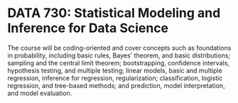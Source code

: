 # DATA 730: Statistical Modeling and Inference for Data Science

The course will be coding-oriented and cover concepts such as foundations in probability, including basic rules, Bayes' theorem, and basic distributions; sampling and the central limit theorem; bootstrapping, confidence intervals, hypothesis testing, and multiple testing; linear models, basic and multiple regression, inference for regression, regularization; classification, logistic regression, and tree-based methods; and prediction, model interpretation, and model evaluation.